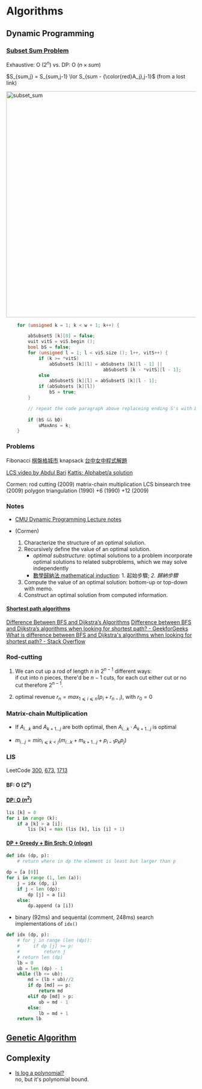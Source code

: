 # Algorithms  

## Dynamic Programming  

### [Subset Sum Problem](https://www.youtube.com/watch?v=s6FhG--P7z0)

Exhaustive: O ($2^n$) vs. DP: O ($n \times sum$)

$S_{sum,j} = S_{sum,j-1} \lor S_{sum - {\color{red}A_j},j-1}$ (from a lost link)

<img src="https://nandemoi.github.io/slides/subset_sum.png" alt="subset_sum" width="600">

```C++
    for (unsigned k = 1; k < w + 1; k++) {

        abSubsetS [k][0] = false;
        vuit vitS = viS.begin ();
        bool bS = false;
        for (unsigned l = 1; l < viS.size (); l++, vitS++) {
            if (k >= *vitS)
                abSubsetS [k][l] = abSubsets [k][l - 1] ||
                                    abSubsetS [k - *vitS][l - 1];
            else
                abSubsetS [k][l] = abSubsetS [k][l - 1];
            if (abSubsets [k][l])
                bS = true;
        }

        // repeat the code paragraph above replaceing ending S's with D's
        
        if (bS && bD)
            uMaxAns = k;
    }
```

### Problems
Fibonacci
[棋盤格城市](https://zerojudge.tw/ShowProblem?problemid=l581)
knapsack
[台中女中程式解題](https://web.archive.org/web/20210923030209/http://www.tcgs.tc.edu.tw:1218/Problems?tab=tab01&page=2)

[LCS video by Abdul Bari](https://www.youtube.com/watch?v=sSno9rV8Rhg)
[Kattis: Alphabet/a solution](https://open.kattis.com/problems/alphabet)

Cormen:
rod cutting (2009)
matrix-chain multiplication
LCS
binsearch tree (2009)
polygon triangulation (1990)
+6 (1990) +12 (2009)

### Notes

* [CMU Dynamic Programming Lecture notes](https://www.cs.cmu.edu/~avrim/451f09/lectures/lect1001.pdf)

* (Cormen)
  1. Characterize the structure of an optimal solution.
  2. Recursively define the value of an optimal solution.  
     - *optimal substructure*: optimal solutions to a problem incorporate optimal solutions to related subproblems, which we may solve independently  
     - [數學歸納法 mathematical induction](https://youtu.be/hyvTl036PmA?t=86): 1. 起始步驟; *2. 歸納步驟*  
  3. Compute the value of an optimal solution: bottom-up or top-down with memo.
  4. Construct an optimal solution from computed information.  

#### [Shortest path algorithms](https://cgi.luddy.indiana.edu/~yye/c343-2019/shortest.php)
[Difference Between BFS and Dijkstra’s Algorithms](https://www.baeldung.com/cs/graph-algorithms-bfs-dijkstra)
[Difference between BFS and Dijkstra’s algorithms when looking for shortest path? - GeekforGeeks](https://www.geeksforgeeks.org/difference-between-bfs-and-dijkstras-algorithms-when-looking-for-shortest-path/)
[What is difference between BFS and Dijkstra's algorithms when looking for shortest path? - Stack Overflow](https://stackoverflow.com/questions/25449781/what-is-difference-between-bfs-and-dijkstras-algorithms-when-looking-for-shorte)

### Rod-cutting

1. We can cut up a rod of length $n$ in $2^{n-1}$ different ways:  
  if cut into $n$ pieces, there'd be $n-1$ cuts, for each cut either cut or no cut therefore $2^{n-1}$.  

2. optimal revenue $r_n = max_{1⩽i⩽n}(p_i+r_{n-i})$, with $r_0 = 0$  

### Matrix-chain Multiplication

- If $A_{i...k}$ and $A_{k+1...j}$ are both optimal, then $A_{i...k}\cdot A_{k+1...j}$ is optimal  

- $m_{i...j} = min_{i⩽k<j} (m_{i...k}+m_{k+1...j}+p_{i-1}{p_k}p_j)$

### LIS

LeetCode [300](https://leetcode.com/problems/longest-increasing-subsequence/), [673](https://leetcode.com/problems/number-of-longest-increasing-subsequence/), [1713](https://leetcode.com/problems/minimum-operations-to-make-a-subsequence/)  

#### BF: O ($2^n$)

#### [DP: O ($n^2$)](https://youtu.be/7DKFpWnaxLI?t=630)  

```Python
lis [k] = 0
for i in range (k):
    if a [k] > a [i]:
        lis [k] = max (lis [k], lis [i] + 1)
```

#### [DP + Greedy + Bin Srch: O ($n$log$n$)](https://youtu.be/l2rCz7skAlk?t=369)  

```Python
def idx (dp, p):
    # return where in dp the element is least but larger than p

dp = [a [0]]
for i in range (1, len (a)):
    j = idx (dp, i)
    if j < len (dp):
        dp [j] = a [i]
    else:
        dp.append (a [i])
```

- binary (92ms) and sequental (comment, 248ms) search implementations of ```idx()```

```Python
def idx (dp, p):
    # for j in range (len (dp)):
    #     if dp [j] >= p:
    #         return j
    # return len (dp)
    lb = 0
    ub = len (dp) - 1
    while (lb <= ub):
        md = (lb + ub)//2
        if dp [md] == p:
            return md
        elif dp [md] > p:
            ub = md - 1
        else:
            lb = md + 1
    return lb
```

## [Genetic Algorithm](https://www.geeksforgeeks.org/genetic-algorithms/)

## Complexity

- [Is log a polynomial?](https://www.quora.com/Is-log-a-polynomial)  
  no, but it's polynomial bound.  

<!--## 教學

- [Sort Scale](http://163.22.72.196/html5/html5_sort_scale/sort_scale.html)-->  

